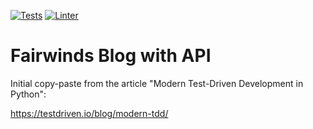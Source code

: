 [![Tests](https://github.com/bownie/fairwinds-blog/actions/workflows/test.yml/badge.svg)](https://github.com/bownie/fairwinds-blog/actions/workflows/test.yml)
[![Linter](https://github.com/bownie/fairwinds-blog/actions/workflows/pylint.yml/badge.svg)](https://github.com/bownie/fairwinds-blog/actions/workflows/pylint.yml)

# Fairwinds Blog with API

Initial copy-paste from the article "Modern Test-Driven Development in Python":

https://testdriven.io/blog/modern-tdd/

